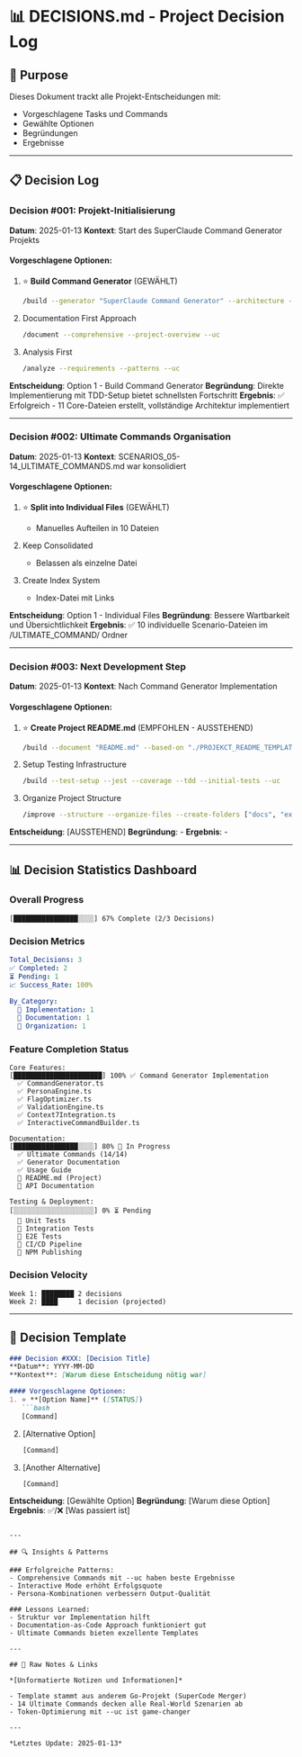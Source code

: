 # 📊 DECISIONS.md - Project Decision Log

## 🎯 Purpose

Dieses Dokument trackt alle Projekt-Entscheidungen mit:
- Vorgeschlagene Tasks und Commands
- Gewählte Optionen
- Begründungen
- Ergebnisse

---

## 📋 Decision Log

### Decision #001: Projekt-Initialisierung
**Datum**: 2025-01-13
**Kontext**: Start des SuperClaude Command Generator Projekts

#### Vorgeschlagene Optionen:
1. ⭐ **Build Command Generator** (GEWÄHLT)
   ```bash
   /build --generator "SuperClaude Command Generator" --architecture --patterns --forensic --ultrathink --persona-architect --persona-analyzer --persona-mentor --seq --c7 --magic --introspect --validate --strict --interactive --coverage --tdd --feature "Command engineering" --uc
   ```
   
2. Documentation First Approach
   ```bash
   /document --comprehensive --project-overview --uc
   ```
   
3. Analysis First
   ```bash
   /analyze --requirements --patterns --uc
   ```

**Entscheidung**: Option 1 - Build Command Generator
**Begründung**: Direkte Implementierung mit TDD-Setup bietet schnellsten Fortschritt
**Ergebnis**: ✅ Erfolgreich - 11 Core-Dateien erstellt, vollständige Architektur implementiert

---

### Decision #002: Ultimate Commands Organisation
**Datum**: 2025-01-13
**Kontext**: SCENARIOS_05-14_ULTIMATE_COMMANDS.md war konsolidiert

#### Vorgeschlagene Optionen:
1. ⭐ **Split into Individual Files** (GEWÄHLT)
   - Manuelles Aufteilen in 10 Dateien
   
2. Keep Consolidated
   - Belassen als einzelne Datei
   
3. Create Index System
   - Index-Datei mit Links

**Entscheidung**: Option 1 - Individual Files
**Begründung**: Bessere Wartbarkeit und Übersichtlichkeit
**Ergebnis**: ✅ 10 individuelle Scenario-Dateien im /ULTIMATE_COMMAND/ Ordner

---

### Decision #003: Next Development Step
**Datum**: 2025-01-13
**Kontext**: Nach Command Generator Implementation

#### Vorgeschlagene Optionen:
1. ⭐ **Create Project README.md** (EMPFOHLEN - AUSSTEHEND)
   ```bash
   /build --document "README.md" --based-on "./PROJEKCT_README_TEMPLATE.md" --adapt-for "SuperClaude Command Generator" --include "./ULTIMATE_COMMAND/*" --sections "overview,quickstart,features,architecture,usage,development,roadmap" --badges "typescript,node,coverage,license" --examples --persona-mentor --c7 --interactive --plan --uc
   ```
   
2. Setup Testing Infrastructure
   ```bash
   /build --test-setup --jest --coverage --tdd --initial-tests --uc
   ```
   
3. Organize Project Structure
   ```bash
   /improve --structure --organize-files --create-folders ["docs", "examples", "benchmarks"] --uc
   ```

**Entscheidung**: [AUSSTEHEND]
**Begründung**: -
**Ergebnis**: -

---

## 📊 Decision Statistics Dashboard

### Overall Progress
```
[████████████████░░░░] 67% Complete (2/3 Decisions)
```

### Decision Metrics
```yaml
Total_Decisions: 3
✅ Completed: 2
⏳ Pending: 1
📈 Success_Rate: 100%

By_Category:
  🔧 Implementation: 1
  📝 Documentation: 1
  📁 Organization: 1
```

### Feature Completion Status
```
Core Features:
[██████████████████████] 100% ✅ Command Generator Implementation
  ✅ CommandGenerator.ts
  ✅ PersonaEngine.ts
  ✅ FlagOptimizer.ts
  ✅ ValidationEngine.ts
  ✅ Context7Integration.ts
  ✅ InteractiveCommandBuilder.ts

Documentation:
[████████████████░░░░] 80% 🔄 In Progress
  ✅ Ultimate Commands (14/14)
  ✅ Generator Documentation
  ✅ Usage Guide
  🔲 README.md (Project)
  🔲 API Documentation

Testing & Deployment:
[░░░░░░░░░░░░░░░░░░░░] 0% ⏳ Pending
  🔲 Unit Tests
  🔲 Integration Tests
  🔲 E2E Tests
  🔲 CI/CD Pipeline
  🔲 NPM Publishing
```

### Decision Velocity
```
Week 1: ████████ 2 decisions
Week 2: ████     1 decision (projected)
```

---

## 📝 Decision Template

```markdown
### Decision #XXX: [Decision Title]
**Datum**: YYYY-MM-DD
**Kontext**: [Warum diese Entscheidung nötig war]

#### Vorgeschlagene Optionen:
1. ⭐ **[Option Name]** ([STATUS])
   ```bash
   [Command]
   ```
   
2. [Alternative Option]
   ```bash
   [Command]
   ```
   
3. [Another Alternative]
   ```bash
   [Command]
   ```

**Entscheidung**: [Gewählte Option]
**Begründung**: [Warum diese Option]
**Ergebnis**: ✅/❌ [Was passiert ist]
```

---

## 🔍 Insights & Patterns

### Erfolgreiche Patterns:
- Comprehensive Commands mit --uc haben beste Ergebnisse
- Interactive Mode erhöht Erfolgsquote
- Persona-Kombinationen verbessern Output-Qualität

### Lessons Learned:
- Struktur vor Implementation hilft
- Documentation-as-Code Approach funktioniert gut
- Ultimate Commands bieten exzellente Templates

---

## 📌 Raw Notes & Links

*[Unformatierte Notizen und Informationen]*

- Template stammt aus anderem Go-Projekt (SuperCode Merger)
- 14 Ultimate Commands decken alle Real-World Szenarien ab
- Token-Optimierung mit --uc ist game-changer

---

*Letztes Update: 2025-01-13*